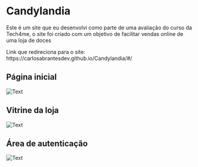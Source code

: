 <H1>Candylandia</H1>
<p>Este é um site que eu desenvolvi como parte de uma avaliação do curso da Tech4me, o site foi criado com um objetivo de facilitar vendas online de uma loja de doces</p>
Link que redireciona para o site: https://carlosabrantesdev.github.io/Candylandia/#/
<h2>Página inicial</h2>
<img src="https://github.com/user-attachments/assets/e951e5ea-9ba2-4c3d-bb24-4deeed919565" alt="Text">
<h2>Vitrine da loja</h2>
<img src="https://github.com/user-attachments/assets/3a0cbfdd-035d-4c83-b44e-52e2536d2643" alt="Text">
<h2>Área de autenticação</h2>
<img src="https://github.com/user-attachments/assets/69efe552-40f1-4824-af9a-89e080cecd4e" alt="Text">
